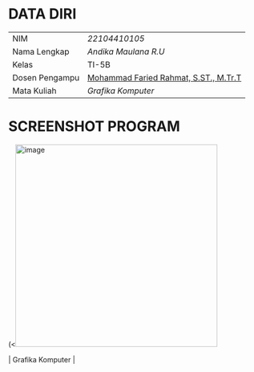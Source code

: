 # DATA DIRI

|  |  |
|--|--|
| NIM | *22104410105* |
| Nama Lengkap | *Andika Maulana R.U* |
| Kelas | TI-5B |
| Dosen Pengampu | [Mohammad Faried Rahmat, S.ST., M.Tr.T](https://github.com/fariedrahmat) |
| Mata Kuliah | *Grafika Komputer*

# SCREENSHOT PROGRAM
(<<img width="403" alt="image" src="https://github.com/user-attachments/assets/b84da53e-9037-44f3-971f-671078b927fb">

| Grafika Komputer |
